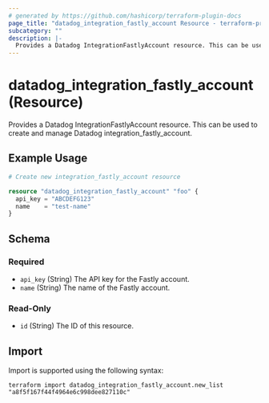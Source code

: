 ```yaml
---
# generated by https://github.com/hashicorp/terraform-plugin-docs
page_title: "datadog_integration_fastly_account Resource - terraform-provider-datadog"
subcategory: ""
description: |-
  Provides a Datadog IntegrationFastlyAccount resource. This can be used to create and manage Datadog integrationfastlyaccount.
---
```


# datadog_integration_fastly_account (Resource)

Provides a Datadog IntegrationFastlyAccount resource. This can be used to create and manage Datadog integration_fastly_account.

## Example Usage

```terraform
# Create new integration_fastly_account resource

resource "datadog_integration_fastly_account" "foo" {
  api_key = "ABCDEFG123"
  name    = "test-name"
}
```

<!-- schema generated by tfplugindocs -->
## Schema

### Required

- `api_key` (String) The API key for the Fastly account.
- `name` (String) The name of the Fastly account.

### Read-Only

- `id` (String) The ID of this resource.

## Import

Import is supported using the following syntax:

```shell
terraform import datadog_integration_fastly_account.new_list "a8f5f167f44f4964e6c998dee827110c"
```
